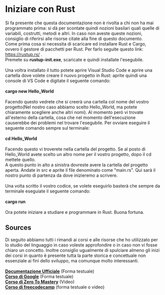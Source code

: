 # Iniziare con Rust
Si fa presente che questa documentazione non è rivolta a chi non ha mai programmato prima: si dà per scontate quindi nozioni basilari quali quelle di variabili, costrutti, metodi e altri. In caso non aveste queste nozioni, consiglio di riferirsi alle risorse citate alla fine di questo documento. \
Come prima cosa si necessita di scaricare ed installare Rust e Cargo, ovvero il gestore di pacchetti per Rust. Per farlo seguite questo link: https://rustup.rs/ .\
Premete su **rustup-init.exe**, scaricate e quindi installate l'esegubile.\
\
Una voltra installato il tutto potete aprire Visual Studio Code e aprire una cartella dove volete creare il nuovo progetto in Rust: aprite quindi una console di VS Code e digitate il seguente comando: \
\
**cargo new Hello_World**\
\
Facendo questo vedrete che si creerà una cartella col nome del vostro progetto(Nel nostro caso abbiamo scelto Hello_World, ma potete chiaramente scegliere anche altri nomi). Al momento però vi trovate all'esterno della
cartella, cosa che nel momento dell'esecuzione causerebbe dei problemi nel trovare l'esegubile. Per ovviare eseguire il seguente comando sempre sul terminale: \
\
**cd Hello_World** \
\
Facendo questo vi troverete nella cartella del progetto. Se al posto di Hello_World avete scelto un altro nome per il vostro progetto, dopo il cd mettete quello.\
A questo punto in alto a sinistra dovreste avere la cartella del progetto aperta. Andate in src e aprite il file denominato come "main.rs". Qui sarà il nostro punto di partenza da dove inizieremo a scrivere.\
\
Una volta scritto il vostro codice, se volete eseguirlo basterà che sempre da terminale eseguiate il seguente comando:\
\
**cargo run**\
\
Ora potete iniziare a studiare e programmare in Rust. Buona fortuna.
## Sources
Di seguito abbiamo tutti i rimandi ai corsi e alle risorse che ho utilizzato per lo studio del linguaggio in caso voleste approfondire o in caso non vi fosse chiaro un concetto. Inoltre consiglio ugualmente di spulciare almeno gli inizi dei corsi in quanto è presente tutta la parte storica e concettuale non essenziale ai fini dello sviluppo, ma comunque molto interessanti.\
\
[**Documentazione Ufficiale**](https://doc.rust-lang.org/book/title-page.html) (Forma testuale)\
[**Corso di Google**](https://google.github.io/comprehensive-rust/welcome.html) (Forma testuale)\
[**Corso di Zero To Mastery**](https://www.youtube.com/watch?v=lzKeecy4OmQ) (Video)\
[**Corso di freecodecamp**](https://www.freecodecamp.org/italian/news/impara-a-programmare-con-rust-corso-interattivo-in-linguaggio-rust-su-replit/#stringhe-e-slice-in-rust) (forma testuale o video)
